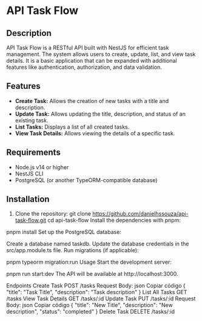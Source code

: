 # API Task Flow

## Description

API Task Flow is a RESTful API built with NestJS for efficient task management. The system allows users to create, update, list, and view task details. It is a basic application that can be expanded with additional features like authentication, authorization, and data validation.

## Features

- **Create Task:** Allows the creation of new tasks with a title and description.
- **Update Task:** Allows updating the title, description, and status of an existing task.
- **List Tasks:** Displays a list of all created tasks.
- **View Task Details:** Allows viewing the details of a specific task.

## Requirements

- Node.js v14 or higher
- NestJS CLI
- PostgreSQL (or another TypeORM-compatible database)

## Installation

1. Clone the repository:
   git clone https://github.com/danielhssouza/api-task-flow.git
   cd api-task-flow
Install the dependencies with pnpm:

pnpm install
Set up the PostgreSQL database:

Create a database named taskdb.
Update the database credentials in the src/app.module.ts file.
Run migrations (if applicable):

pnpm typeorm migration:run
Usage
Start the development server:

pnpm run start:dev
The API will be available at http://localhost:3000.

Endpoints
Create Task
POST /tasks
Request Body:
json
Copiar código
{
  "title": "Task Title",
  "description": "Task description"
}
List All Tasks
GET /tasks
View Task Details
GET /tasks/:id
Update Task
PUT /tasks/:id
Request Body:
json
Copiar código
{
  "title": "New Title",
  "description": "New description",
  "status": "completed"
}
Delete Task
DELETE /tasks/:id